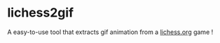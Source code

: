 # lichess2gif
A easy-to-use tool that extracts gif animation from a [lichess.org] game !

[jQuery]:https://jquery.com/
[chessboardjs.com]:http://chessboardjs.com
[chess.js]:https://github.com/jhlywa/chess.js
[Example 5000]:http://chessboardjs.com/examples#5000
[lichess.org]:https://www.lichess.org
